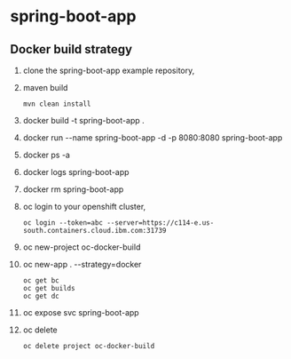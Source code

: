 # spring-boot-app

## Docker build strategy

1. clone the spring-boot-app example repository,
2. maven build

    ```
    mvn clean install
    ```

3. docker build -t spring-boot-app .
4. docker run --name spring-boot-app -d -p 8080:8080 spring-boot-app
5. docker ps -a
6. docker logs spring-boot-app
7. docker rm spring-boot-app
8. oc login to your openshift cluster,

    ```
    oc login --token=abc --server=https://c114-e.us-south.containers.cloud.ibm.com:31739
    ```

9. oc new-project oc-docker-build
10. oc new-app . --strategy=docker

    ```
    oc get bc
    oc get builds
    oc get dc
    ```

11. oc expose svc spring-boot-app
12. oc delete

    ```
    oc delete project oc-docker-build
    ```
